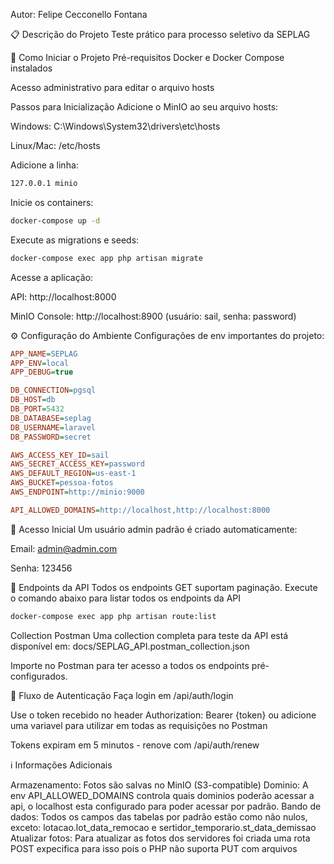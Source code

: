 Autor: Felipe Cecconello Fontana

📋 Descrição do Projeto
Teste prático para processo seletivo da SEPLAG


🚀 Como Iniciar o Projeto
Pré-requisitos
Docker e Docker Compose instalados

Acesso administrativo para editar o arquivo hosts

Passos para Inicialização
Adicione o MinIO ao seu arquivo hosts:

Windows: C:\Windows\System32\drivers\etc\hosts

Linux/Mac: /etc/hosts

Adicione a linha:

```bash
127.0.0.1 minio
```

Inicie os containers:

```bash
docker-compose up -d
```

Execute as migrations e seeds:

```bash
docker-compose exec app php artisan migrate
```

Acesse a aplicação:

API: http://localhost:8000

MinIO Console: http://localhost:8900 (usuário: sail, senha: password)

⚙️ Configuração do Ambiente
Configurações de env importantes do projeto:

```ini
APP_NAME=SEPLAG
APP_ENV=local
APP_DEBUG=true

DB_CONNECTION=pgsql
DB_HOST=db
DB_PORT=5432
DB_DATABASE=seplag
DB_USERNAME=laravel
DB_PASSWORD=secret

AWS_ACCESS_KEY_ID=sail
AWS_SECRET_ACCESS_KEY=password
AWS_DEFAULT_REGION=us-east-1
AWS_BUCKET=pessoa-fotos
AWS_ENDPOINT=http://minio:9000

API_ALLOWED_DOMAINS=http://localhost,http://localhost:8000
```


🔑 Acesso Inicial
Um usuário admin padrão é criado automaticamente:

Email: admin@admin.com

Senha: 123456


📡 Endpoints da API
Todos os endpoints GET suportam paginação.
Execute o comando abaixo para listar todos os endpoints da API

```bash
docker-compose exec app php artisan route:list
```

Collection Postman
Uma collection completa para teste da API está disponível em:
docs/SEPLAG_API.postman_collection.json

Importe no Postman para ter acesso a todos os endpoints pré-configurados.


🔄 Fluxo de Autenticação
Faça login em /api/auth/login

Use o token recebido no header Authorization: Bearer {token} ou adicione uma variavel para utilizar em todas as requisições no Postman

Tokens expiram em 5 minutos - renove com /api/auth/renew

ℹ️ Informações Adicionais

Armazenamento: Fotos são salvas no MinIO (S3-compatible)
Dominio: A env API_ALLOWED_DOMAINS controla quais dominios poderão acessar a api, o localhost esta configurado para poder acessar por padrão.
Bando de dados: Todos os campos das tabelas por padrão estão como não nulos, exceto: lotacao.lot_data_remocao e sertidor_temporario.st_data_demissao
Atualizar fotos: Para atualizar as fotos dos servidores foi criada uma rota POST expecifica para isso pois o PHP não suporta PUT com arquivos